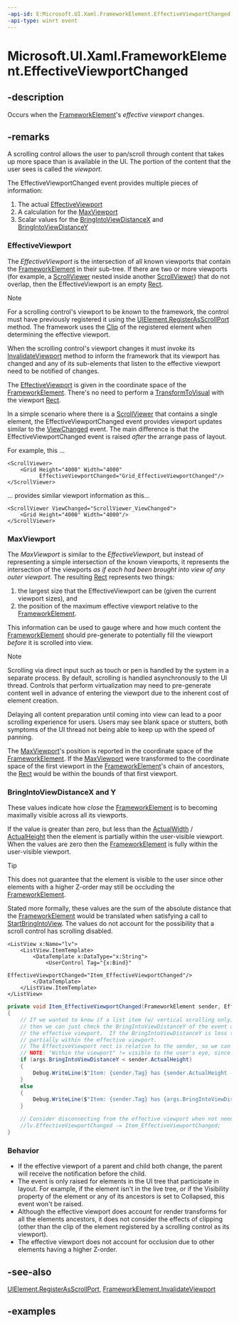 ```yaml
---
-api-id: E:Microsoft.UI.Xaml.FrameworkElement.EffectiveViewportChanged
-api-type: winrt event
---
```


<!-- Event syntax.
public event TypedEventHandler EffectiveViewportChanged<FrameworkElement, EffectiveViewportChangedEventArgs>
-->

# Microsoft.UI.Xaml.FrameworkElement.EffectiveViewportChanged

## -description

Occurs when the [FrameworkElement](frameworkelement.md)'s *effective viewport* changes.

## -remarks

A scrolling control allows the user to pan/scroll through content that takes up more space than is available in the UI. The portion of the content that the user sees is called the *viewport*.

The EffectiveViewportChanged event provides multiple pieces of information:

1. The actual [EffectiveViewport](effectiveviewportchangedeventargs_effectiveviewport.md)
1. A calculation for the [MaxViewport](effectiveviewportchangedeventargs_maxviewport.md)
1. Scalar values for the [BringIntoViewDistanceX](effectiveviewportchangedeventargs_bringintoviewdistancex.md) and [BringIntoViewDistanceY](effectiveviewportchangedeventargs_bringintoviewdistancey.md)

### EffectiveViewport

The *EffectiveViewport* is the intersection of all known viewports that contain the [FrameworkElement](frameworkelement.md) in their sub-tree. If there are two or more viewports (for example, a [ScrollViewer](../microsoft.ui.xaml.controls/scrollviewer.md) nested inside another [ScrollViewer](../microsoft.ui.xaml.controls/scrollviewer.md)) that do not overlap, then the EffectiveViewport is an empty [Rect](/uwp/api/windows.foundation.rect).

> [!NOTE]
> For a scrolling control's viewport to be *known* to the framework, the control must have previously registered it using the [UIElement.RegisterAsScrollPort](uielement_registerasscrollport_1539448450.md) method. The framework uses the [Clip](uielement_clip.md) of the registered element when determining the effective viewport.
>
> When the scrolling control's viewport changes it must invoke its [InvalidateViewport](frameworkelement_invalidateviewport_528063221.md) method to inform the framework that its viewport has changed and any of its sub-elements that listen to the effective viewport need to be notified of changes.

The [EffectiveViewport](effectiveviewportchangedeventargs_effectiveviewport.md) is given in the coordinate space of the [FrameworkElement](frameworkelement.md). There's no need to perform a [TransformToVisual](uielement_transformtovisual_1462136892.md) with the viewport [Rect](/uwp/api/windows.foundation.rect).

In a simple scenario where there is a [ScrollViewer](../microsoft.ui.xaml.controls/scrollviewer.md) that contains a single element, the EffectiveViewportChanged event provides viewport updates similar to the [ViewChanged](../microsoft.ui.xaml.controls/scrollviewer_viewchanged.md) event. The main difference is that the EffectiveViewportChanged event is raised *after* the arrange pass of layout.

For example, this ...

```xaml
<ScrollViewer>
    <Grid Height="4000" Width="4000"
          EffectiveViewportChanged="Grid_EffectiveViewportChanged"/>
</ScrollViewer>
```

... provides similar viewport information as this...

```xaml
<ScrollViewer ViewChanged="ScrollViewer_ViewChanged">
    <Grid Height="4000" Width="4000"/>
</ScrollViewer>
```

### MaxViewport

The *MaxViewport* is similar to the *EffectiveViewport*, but instead of representing a simple intersection of the known viewports, it represents the intersection of the viewports *as if each had been brought into view of any outer viewport*. The resulting [Rect](/uwp/api/windows.foundation.rect) represents two things:

1. the largest size that the EffectiveViewport can be (given the current viewport sizes), and
1. the position of the maximum effective viewport relative to the [FrameworkElement](frameworkelement.md).

This information can be used to gauge where and how much content the [FrameworkElement](frameworkelement.md) should pre-generate to potentially fill the viewport *before* it is scrolled into view.

> [!NOTE]
> Scrolling via direct input such as touch or pen is handled by the system in a separate process. By default, scrolling is handled asynchronously to the UI thread. Controls that perform virtualization may need to pre-generate content well in advance of entering the viewport due to the inherent cost of element creation.  
>
> Delaying all content preparation until coming into view can lead to a poor scrolling experience for users. Users may see blank space or stutters, both symptoms of the UI thread not being able to keep up with the speed of panning.

The [MaxViewport](effectiveviewportchangedeventargs_maxviewport.md)'s position is reported in the coordinate space of the [FrameworkElement](frameworkelement.md). If the [MaxViewport](effectiveviewportchangedeventargs_maxviewport.md) were transformed to the coordinate space of the first viewport in the [FrameworkElement](frameworkelement.md)'s chain of ancestors, the [Rect](/uwp/api/windows.foundation.rect) would be within the bounds of that first viewport.

### BringIntoViewDistanceX and Y

These values indicate how *close* the [FrameworkElement](frameworkelement.md) is to becoming maximally visible across all its viewports.  

If the value is greater than zero, but less than the [ActualWidth](frameworkelement_actualwidth.md) / [ActualHeight](frameworkelement_actualheight.md) then the element is partially within the user-visible viewport.  When the values are zero then the [FrameworkElement](frameworkelement.md) is fully within the user-visible viewport.

> [!TIP]
> This does not guarantee that the element is visible to the user since other elements with a higher Z-order may still be occluding the [FrameworkElement](frameworkelement.md).

Stated more formally, these values are the sum of the absolute distance that the [FrameworkElement](frameworkelement.md) would be translated when satisfying a call to [StartBringIntoView](uielement_startbringintoview_1818344798.md). The values do not account for the possibility that a scroll control has scrolling disabled.

```xaml
<ListView x:Name="lv">
    <ListView.ItemTemplate>
        <DataTemplate x:DataType="x:String">
            <UserControl Tag="{x:Bind}"
                         EffectiveViewportChanged="Item_EffectiveViewportChanged"/>
        </DataTemplate>
    </ListView.ItemTemplate>
</ListView>
```

```csharp
private void Item_EffectiveViewportChanged(FrameworkElement sender, EffectiveViewportChangedEventArgs args)
{
    // If we wanted to know if a list item (w/ vertical scrolling only) is partially within the viewport
    // then we can just check the BringIntoViewDistanceY of the event args.  If the distance is 0 then the item is fully within
    // the effective viewport.  If the BringIntoViewDistanceY is less than the sender's ActualHeight, then its
    // partially within the effective viewport.
    // The EffectiveViewport rect is relative to the sender, so we can use it to know where the element is within the viewport.  
    // NOTE: "Within the viewport" != visible to the user's eye, since another element may overlap and obscure it.
    if (args.BringIntoViewDistanceY < sender.ActualHeight)
    {
        Debug.WriteLine($"Item: {sender.Tag} has {sender.ActualHeight - args.BringIntoViewDistanceY} pixels within the viewport");
    }
    else
    {
        Debug.WriteLine($"Item: {sender.Tag} has {args.BringIntoViewDistanceY - sender.ActualHeight} pixels to go before it is even partially visible");
    }

    // Consider disconnecting from the effective viewport when not needed.  Otherwise, it is called on every viewport change.
    //lv.EffectiveViewportChanged -= Item_EffectiveViewportChanged;
}
```

### Behavior

- If the effective viewport of a parent and child both change, the parent will receive the notification before the child.
- The event is only raised for elements in the UI tree that participate in layout. For example, if the element isn't in the live tree, or if the Visibility property of the element or any of its ancestors is set to Collapsed, this event won't be raised.
- Although the effective viewport does account for render transforms for all the elements ancestors, it does not consider the effects of clipping (other than the clip of the element registered by a scrolling control as its viewport).
- The effective viewport does not account for occlusion due to other elements having a higher Z-order.

## -see-also

[UIElement.RegisterAsScrollPort](/uwp/api/windows.ui.xaml.uielement.registerasscrollport), [FrameworkElement.InvalidateViewport](/uwp/api/microsoft.ui.xaml.frameworkelement.invalidateviewport)

## -examples
